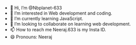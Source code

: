- 👋 Hi, I’m @Nbplanet-633
- 👀 I’m interested in Web development and coding.
- 🌱 I’m currently learning JavaScript.
- 💞️ I’m looking to collaborate on learning web development.
- 📫 How to reach me Neeraj.633 is my Insta ID.
- 😄 Pronouns: Neeraj
<!---
Nbplanet-633/Nbplanet-633 is a ✨ special ✨ repository because its `README.md` (this file) appears on your GitHub profile.
You can click the Preview link to take a look at your changes.
--->
